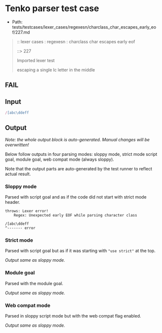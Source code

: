 # Tenko parser test case

- Path: tests/testcases/lexer_cases/regexesn/charclass_char_escapes_early_eof/227.md

> :: lexer cases : regexesn : charclass char escapes early eof
>
> ::> 227
>
> Imported lexer test
>
> escaping a single lc letter in the middle

## FAIL

## Input

`````js
/[abc\ddeff
`````

## Output

_Note: the whole output block is auto-generated. Manual changes will be overwritten!_

Below follow outputs in four parsing modes: sloppy mode, strict mode script goal, module goal, web compat mode (always sloppy).

Note that the output parts are auto-generated by the test runner to reflect actual result.

### Sloppy mode

Parsed with script goal and as if the code did not start with strict mode header.

`````
throws: Lexer error!
    Regex: Unexpected early EOF while parsing character class

/[abc\ddeff
^------- error
`````

### Strict mode

Parsed with script goal but as if it was starting with `"use strict"` at the top.

_Output same as sloppy mode._

### Module goal

Parsed with the module goal.

_Output same as sloppy mode._

### Web compat mode

Parsed in sloppy script mode but with the web compat flag enabled.

_Output same as sloppy mode._
